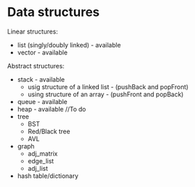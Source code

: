 # Data structures
Linear structures:
* list (singly/doubly linked) - available
* vector - available

Abstract structures:
* stack - available
  * usig structure of a linked list - (pushBack and popFront)
  * using structure of an array - (pushFront and popBack)
* queue - available
* heap - available
//To do
* tree
  * BST
  * Red/Black tree
  * AVL
* graph 
  * adj_matrix
  * edge_list
  * adj_list
* hash table/dictionary
